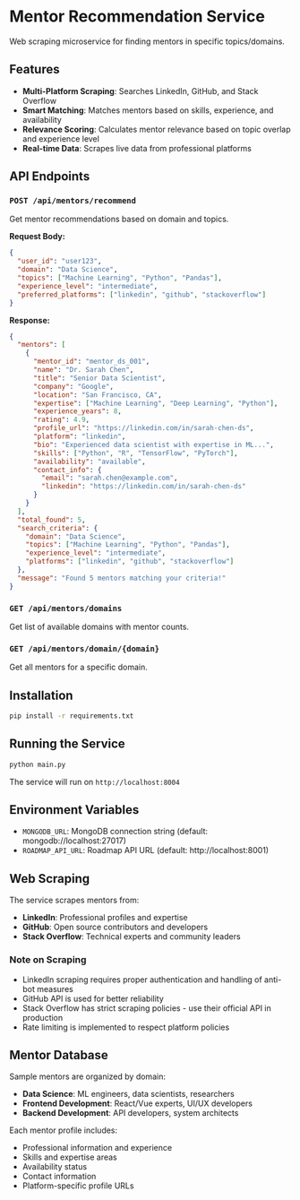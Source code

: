 # Mentor Recommendation Service

Web scraping microservice for finding mentors in specific topics/domains.

## Features

- **Multi-Platform Scraping**: Searches LinkedIn, GitHub, and Stack Overflow
- **Smart Matching**: Matches mentors based on skills, experience, and availability
- **Relevance Scoring**: Calculates mentor relevance based on topic overlap and experience level
- **Real-time Data**: Scrapes live data from professional platforms

## API Endpoints

### `POST /api/mentors/recommend`
Get mentor recommendations based on domain and topics.

**Request Body:**
```json
{
  "user_id": "user123",
  "domain": "Data Science",
  "topics": ["Machine Learning", "Python", "Pandas"],
  "experience_level": "intermediate",
  "preferred_platforms": ["linkedin", "github", "stackoverflow"]
}
```

**Response:**
```json
{
  "mentors": [
    {
      "mentor_id": "mentor_ds_001",
      "name": "Dr. Sarah Chen",
      "title": "Senior Data Scientist",
      "company": "Google",
      "location": "San Francisco, CA",
      "expertise": ["Machine Learning", "Deep Learning", "Python"],
      "experience_years": 8,
      "rating": 4.9,
      "profile_url": "https://linkedin.com/in/sarah-chen-ds",
      "platform": "linkedin",
      "bio": "Experienced data scientist with expertise in ML...",
      "skills": ["Python", "R", "TensorFlow", "PyTorch"],
      "availability": "available",
      "contact_info": {
        "email": "sarah.chen@example.com",
        "linkedin": "https://linkedin.com/in/sarah-chen-ds"
      }
    }
  ],
  "total_found": 5,
  "search_criteria": {
    "domain": "Data Science",
    "topics": ["Machine Learning", "Python", "Pandas"],
    "experience_level": "intermediate",
    "platforms": ["linkedin", "github", "stackoverflow"]
  },
  "message": "Found 5 mentors matching your criteria!"
}
```

### `GET /api/mentors/domains`
Get list of available domains with mentor counts.

### `GET /api/mentors/domain/{domain}`
Get all mentors for a specific domain.

## Installation

```bash
pip install -r requirements.txt
```

## Running the Service

```bash
python main.py
```

The service will run on `http://localhost:8004`

## Environment Variables

- `MONGODB_URL`: MongoDB connection string (default: mongodb://localhost:27017)
- `ROADMAP_API_URL`: Roadmap API URL (default: http://localhost:8001)

## Web Scraping

The service scrapes mentors from:
- **LinkedIn**: Professional profiles and expertise
- **GitHub**: Open source contributors and developers
- **Stack Overflow**: Technical experts and community leaders

### Note on Scraping
- LinkedIn scraping requires proper authentication and handling of anti-bot measures
- GitHub API is used for better reliability
- Stack Overflow has strict scraping policies - use their official API in production
- Rate limiting is implemented to respect platform policies

## Mentor Database

Sample mentors are organized by domain:
- **Data Science**: ML engineers, data scientists, researchers
- **Frontend Development**: React/Vue experts, UI/UX developers
- **Backend Development**: API developers, system architects

Each mentor profile includes:
- Professional information and experience
- Skills and expertise areas
- Availability status
- Contact information
- Platform-specific profile URLs

